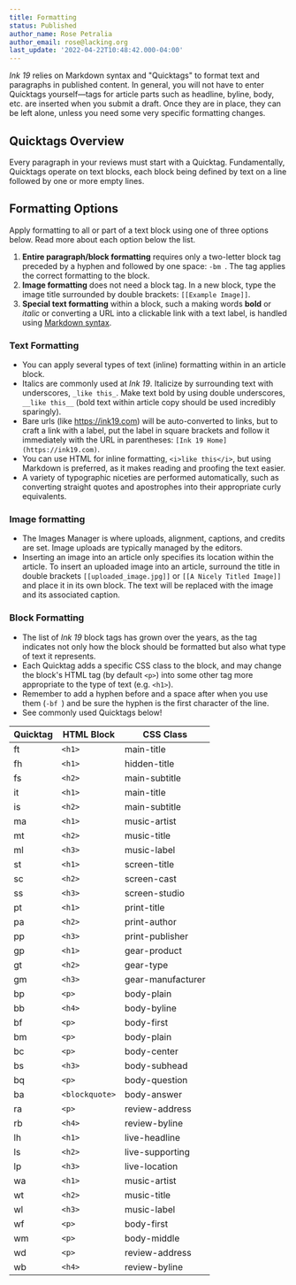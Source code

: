 ```yaml
---
title: Formatting
status: Published
author_name: Rose Petralia
author_email: rose@lacking.org
last_update: '2022-04-22T10:48:42.000-04:00'
---
```

_Ink 19_ relies on Markdown syntax and "Quicktags" to format text and paragraphs in published content. In general, you will not have to enter Quicktags yourself&mdash;tags for article parts such as headline, byline, body, etc. are inserted when you submit a draft. Once they are in place, they can be left alone, unless you need some very specific formatting changes.

## Quicktags Overview

Every paragraph in your reviews must start with a Quicktag. Fundamentally, Quicktags operate on text blocks, each block being defined by text on a line followed by one or more empty lines. 

## Formatting Options

Apply formatting to all or part of a text block using one of three options below. Read more about each option below the list.

1. __Entire paragraph/block formatting__ requires only a two-letter block tag preceded by a hyphen and followed by one space: `-bm `. The tag applies the correct formatting to the block.  
3. __Image formatting__ does not need a block tag. In a new block, type the image title surrounded by double brackets: `[[Example Image]]`.  
2. __Special text formatting__ within a block, such a making words __bold__ or _italic_ or converting a URL into a clickable link with a text label, is handled using [Markdown syntax](https://www.markdownguide.org/basic-syntax).  

### Text Formatting  

- You can apply several types of text (inline) formatting within in an article block.
- Italics are commonly used at _Ink 19_. Italicize by surrounding text with underscores, `_like this_`. Make text bold by using double underscores, `__like this__`  (bold text within article copy should be used incredibly sparingly).
- Bare urls (like https://ink19.com) will be auto-converted to links, but to craft a link with a label, put the label in square brackets and follow it immediately with the URL in parentheses: `[Ink 19 Home](https://ink19.com)`.
- You can use HTML for inline formatting, `<i>like this</i>`, but using Markdown is preferred, as it makes reading and proofing the text easier.
- A variety of typographic niceties are performed automatically, such as converting straight quotes and apostrophes into their appropriate curly equivalents.

### Image formatting

- The Images Manager is where uploads, alignment, captions, and credits are set. Image uploads are typically managed by the editors.
- Inserting an image into an article only specifies its location within the article. To insert an uploaded image into an article, surround the title in double brackets ``[[uploaded_image.jpg]]`` or ``[[A Nicely Titled Image]]`` and place it in its own block. The text will be replaced with the image and its associated caption.

### Block Formatting

- The list of _Ink 19_ block tags has grown over the years, as the tag indicates not only how the block should be formatted but also what type of text it represents. 
- Each Quicktag adds a specific CSS class to the block, and may change the block's HTML tag (by default `<p>`) into some other tag more appropriate to the type of text (e.g. `<h1>`).
- Remember to add a hyphen before and a space after when you use them (`-bf `) and be sure the hyphen is the first character of the line.
- See commonly used Quicktags below! 

|Quicktag|HTML Block    |CSS Class        |
|--------|--------------|-----------------|
|ft      |`<h1>`        |main-title       |
|fh      |`<h1>`        |hidden-title     |
|fs      |`<h2>`        |main-subtitle    |
|it      |`<h1>`        |main-title       |
|is      |`<h2>`        |main-subtitle    |
|ma      |`<h1>`        |music-artist     |
|mt      |`<h2>`        |music-title      |
|ml      |`<h3>`        |music-label      |
|st      |`<h1>`        |screen-title     |
|sc      |`<h2>`        |screen-cast      |
|ss      |`<h3>`        |screen-studio    |
|pt      |`<h1>`        |print-title      |
|pa      |`<h2>`        |print-author     |
|pp      |`<h3>`        |print-publisher  |
|gp      |`<h1>`        |gear-product     |
|gt      |`<h2>`        |gear-type        |
|gm      |`<h3>`        |gear-manufacturer|
|bp      |`<p>`         |body-plain       |
|bb      |`<h4>`        |body-byline      |
|bf      |`<p>`         |body-first       |
|bm      |`<p>`         |body-plain       |
|bc      |`<p>`         |body-center      |
|bs      |`<h3>`        |body-subhead     |
|bq      |`<p>`         |body-question    |
|ba      |`<blockquote>`|body-answer      |
|ra      |`<p>`         |review-address   |
|rb      |`<h4>`        |review-byline    |
|lh      |`<h1>`        |live-headline    |
|ls      |`<h2>`        |live-supporting  |
|lp      |`<h3>`        |live-location    |
|wa      |`<h1>`        |music-artist     |
|wt      |`<h2>`        |music-title      |
|wl      |`<h3>`        |music-label      |
|wf      |`<p>`         |body-first       |
|wm      |`<p>`         |body-middle      |
|wd      |`<p>`         |review-address   |
|wb      |`<h4>`        |review-byline    |

&nbsp;
